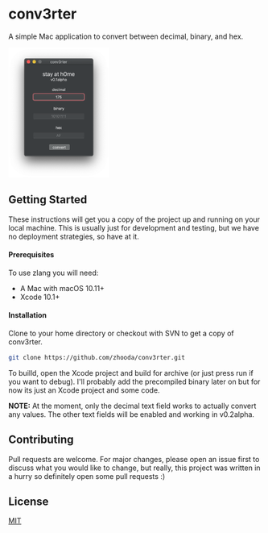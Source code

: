 # conv3rter
A simple Mac application to convert between decimal, binary, and hex.

<img src="res/main.png" alt="conv3rter main window" width="200"/>

## Getting Started

These instructions will get you a copy of the project up and running
on your local machine. This is usually just for development and testing,
but we have no deployment strategies, so have at it.

#### Prerequisites

To use zlang you will need:

- A Mac with macOS 10.11+
- Xcode 10.1+

#### Installation

Clone to your home directory or checkout with SVN to get a copy of conv3rter.

```bash
git clone https://github.com/zhooda/conv3rter.git
```

To builld, open the Xcode project and build for archive (or just press run if you want to debug). I'll probably add the precompiled binary later on but for now its just an Xcode project and some code.

**NOTE:** At the moment, only the decimal text field works to actually convert any values. The other text fields will be enabled and working in v0.2alpha.

## Contributing
Pull requests are welcome. For major changes, please open an issue first to discuss what you would like to change, but really, this project was written in a hurry so definitely open some pull requests :)

## License
[MIT](https://choosealicense.com/licenses/mit/)
